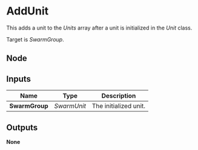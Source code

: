 # AddUnit
This adds a unit to the *Units* array after a unit is initialized
 in the *Unit* class.  

Target is *SwarmGroup*.  

## Node

## Inputs
|Name           |Type       |Description            |
|---------------|-----------|-----------------------|
|**SwarmGroup** |*SwarmUnit*|The initialized unit.  |

## Outputs
**None**